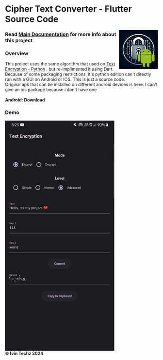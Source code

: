 # Cipher Text Converter - Flutter Source Code
<img src="logo_android.png" width="128" height="128" alt="text-encryption" align="right" />

### Read <b>[Main Documentation](https://github.com/ivin-titus/Text-Encryption/blob/master/README.md)</b> for more info about this project

### Overview 

This project uses the same algorithm that used on [Text Encryption - Python](https://github.com/ivin-titus/Text-Encryption/tree/master/text_encryption_python) , but re-implimented it using Dart.<br>
Because of some packaging restrictions, it's python edition can't directly run with a GUI on Android or IOS. This is just a source code. <br> Original apk that can be installed on different android devices is here. I can't give an ios package because i don't  have one<br><br>  <b> Android: [Download](https://download1321.mediafire.com/nlt9np0h4heghBkA13g8nfw3gsUT9Ox9JPFTXIBNpiXOHXSYt5hZ3uDwMmpcb25pHJ8PEse2QgtLVxJPMnNa13E14i5-ZpLkdt9wg1w14vq65C50TNLhFZDdFj_5JMU6glRzBFyKptz8VvrcqJIl-EnfJ4WfqCyurppyuzYJ0w/npikkymx3hleurt/Text+Encryption.apk)</b> <br>
### Demo
<img src="demo_android.png" width="360" height="760" alt="text-encryption" align="center" />
<br>
<b>©️ Ivin Techz 2024</b>